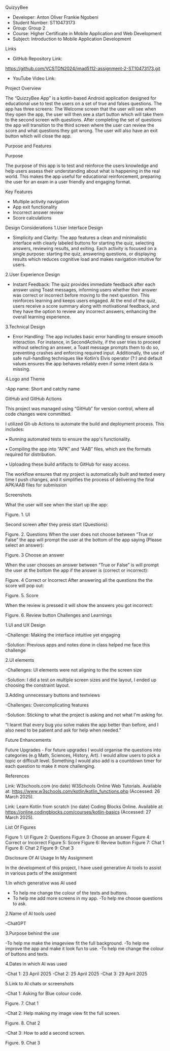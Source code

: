 QuizyyBee

- Developer: Anton Oliver Frankie Ngobeni
- Student Number: ST10473173
- Group: Group 2
- Course: Higher Certificate in Mobile Application and Web Development 
- Subject: Introduction to Mobile Application Development 
 
 Links

- GitHub Repository Link:

https://github.com/VCSTDN2024/imad5112-assignment-2-ST10473173.git

- YouTube Video Link:

Project Overview

The “QuizzyBee App” is a kotlin-based Android application designed for educational use to test the users on a set of true and falses questions. The app has three screens: The Welcome screen that the user will see when they open the app, the user will then see a start button which will take them to the second screen with questions. After completing the set of questions the app will transition to the third screen where the user can review the score and what questions they got wrong. The user will also have an exit button which will close the app.

Purpose and Features

Purpose

The purpose of this app is to test and reinforce the users knowledge and help users assess their understanding about what is happening in the real world. This makes the app useful for educational reinforcement, preparing the user for an exam in a user friendly and engaging format.

Key Features 

- Multiple activity navigation
- App exit functionality
- Incorrect answer review
- Score calculations


Design Considerations
1.User Interface Design

- Simplicity and Clarity: The app features a clean and minimalistic interface with clearly labeled buttons for starting the quiz, selecting answers, reviewing results, and exiting. Each activity is focused on a single purpose: starting the quiz, answering questions, or displaying results which reduces cognitive load and makes navigation intuitive for users.

2.User Experience Design

- Instant Feedback: The quiz provides immediate feedback after each answer using Toast messages, informing users whether their answer was correct or incorrect before moving to the next question. This reinforces learning and keeps users engaged. At the end of the quiz, users receive a score summary along with motivational feedback, and they have the option to review any incorrect answers, enhancing the overall learning experience.


3.Technical Design

- Error Handling: The app includes basic error handling to ensure smooth interaction. For instance, in SecondActivity, if the user tries to proceed without selecting an answer, a Toast message prompts them to do so, preventing crashes and enforcing required input. Additionally, the use of safe null-handling techniques like Kotlin’s Elvis operator (?:) and default values ensures the app behaves reliably even if some intent data is missing.

4.Logo and Theme

-App name: Short and catchy name 


GitHub and GitHub Actions

This project was managed using “GitHub” for version control, where all code changes were committed.

I utilized Git-ub Actions to automate the build and deployment process. This includes:

• Running automated tests to ensure the app's functionality.

• Compiling the app into “APK” and “AAB” files, which are the formats required for distribution.

• Uploading these build artifacts to GitHub for easy access.


The workflow ensures that my project is automatically built and tested every time I push changes, and it simplifies the process of delivering the final APK/AAB files for submission




Screenshots

What the user will see when the start up the app:

Figure. 1. UI


Second screen after they press start (Questions):

Figure. 2. Questions 
When the user does not choose between “True or False” the app will prompt the user at the bottom of the app saying (Please select  an answer):

Figure. 3 Choose an answer

When the user chooses an answer between “True or False” is will prompt the user at the bottom the app if the answer is (correct or incorrect):

Figure. 4 Correct or Incorrect
After  answering all the questions the the score will pop out:

Figure. 5. Score

When the review is pressed it will show the answers you got incorrect:

Figure. 6. Review button
Challenges and Learnings 

1.UI and UX Design

-Challenge: Making the interface intuitive yet engaging

-Solution: Previous apps and notes done in class helped me face this challenge

2.UI elements

-Challenges: UI elements were not aligning to the the screen size

-Solution: I did a test on multiple screen sizes and the layout, I ended up choosing the constraint layout.

3.Adding unnecessary buttons and textviews

-Challenges: Overcomplicating features 

-Solution: Sticking to what the project is asking and not what I'm asking for.


“I learnt that every bug you solve makes the app better than before, and I also need to be patient and ask for help when needed.”

Future Enhancements

Future Upgrades -  For future upgrades I would organise the questions into categories (e.g Math, Sciences, History, Art). I would allow users to pick a topic or difficult level. Something I would also add is a countdown timer for each question to make it more challenging.


References 

Link: W3schools.com (no date) W3Schools Online Web Tutorials. Available at: https://www.w3schools.com/kotlin/kotlin_functions.php (Accessed: 26 March 2025). 

Link: Learn Kotlin from scratch (no date) Coding Blocks Online. Available at: https://online.codingblocks.com/courses/kotlin-basics (Accessed: 27 March 2025). 

List Of Figures

Figure 1: UI
Figure 2: Questions 
Figure 3: Choose an answer
Figure 4: Correct or Incorrect
Figure 5: Score
Figure 6: Review button
Figure 7: Chat 1
Figure 8: Chat 2
Figure 9: Chat 3

Disclosure Of AI Usage In My Assignment

In the development of this project, I have used generative Ai tools to assist in various parts of the assignment 

1.In which  generative was AI used

- To help me change the colour of the texts and buttons.
- To help me add more screens in my app.
-To help me choose questions to ask.

2.Name of AI tools used

-ChatGPT

3.Purpose behind the use

-To help me make the imageview fit the full background.
-To help me improve the app and make it look fun to use.
-To help me change the colour of buttons and texts.
 
4.Dates in which AI was used

-Chat 1: 23 April 2025
-Chat 2: 25 April 2025
-Chat 3: 29 April 2025




5.Link to AI chats or screenshots

-Chat 1: Asking for Blue colour code.

Figure. 7. Chat 1

-Chat 2: Help making my image view fit the full screen.

Figure. 8. Chat 2


-Chat 3: How to add a second screen.

 Figure. 9. Chat 3


